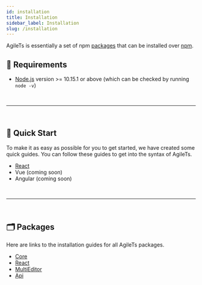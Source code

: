 ```yaml
---
id: installation
title: Installation
sidebar_label: Installation
slug: /installation
---
```


AgileTs is essentially a set of npm [packages](https://github.com/agile-ts/agile/tree/master/packages) that can be installed over [npm](https://www.npmjs.com/).

## 🔑 Requirements

- [Node.js](https://nodejs.org/en/) version >= 10.15.1 or above (which can be checked by running `node -v`)

<br />

---

<br />

## 🚀 Quick Start

To make it as easy as possible for you to get started, we have created some quick guides. 
You can follow these guides to get into the syntax of AgileTs.

- [React](../quick_start/React.md)
- Vue (coming soon)
- Angular (coming soon)

<br />

---

<br />

## 🗂 Packages

Here are links to the installation guides for all AgileTs packages.

- [Core](../packages/core/Installation.md)
- [React](../packages/react/Installation.md)
- [MultiEditor](../packages/multieditor/Installation.md)
- [Api](../packages/api/Installation.md)

